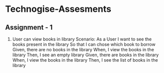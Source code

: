 # Technogise-Assesments

## Assignment - 1

1. User can view books in library
Scenario​: As a User
I want to see the books present in the library So that I can chose which book to borrow
Given​, there are no books in the library When​, I view the books in the library Then​, I see an empty library
Given​, there are books in the library When​, I view the books in the library Then​, I see the list of books in the library
